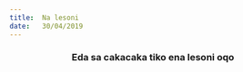 ```yaml
---
title:  Na lesoni
date:   30/04/2019
---
```


### <center>Eda sa cakacaka tiko ena lesoni oqo</center>